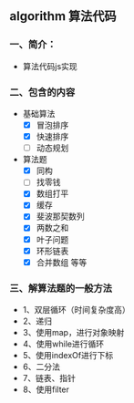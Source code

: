 ## algorithm 算法代码

### 一、简介：
- 算法代码js实现

### 二、包含的内容

- 基础算法
  - [x] 冒泡排序
  - [x] 快速排序
  - [ ] 动态规划
- 算法题
  - [x] 同构
  - [ ] 找零钱
  - [x] 数组打平
  - [x] 缓存
  - [x] 斐波那契数列
  - [x] 两数之和
  - [x] 叶子问题
  - [x] 环形链表
  - [x] 合并数组
  等等

### 三、解算法题的一般方法

- 1、双层循环（时间复杂度高）
- 2、递归
- 3、使用map，进行对象映射
- 4、使用while进行循环
- 5、使用indexOf进行下标
- 6、二分法
- 7、链表、指针
- 8、使用filter




